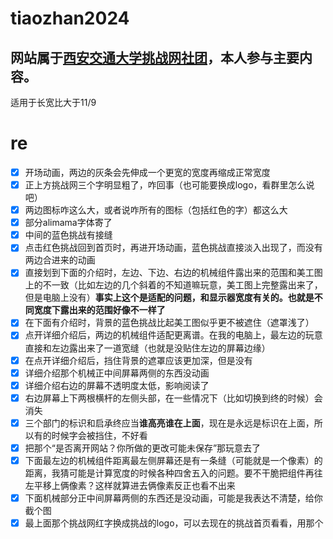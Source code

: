 # tiaozhan2024

## 网站属于[西安交通大学挑战网社团](https://www.tiaozhan.com/)，本人参与主要内容。

适用于长宽比大于11/9

# re

- [x] 开场动画，两边的灰条会先伸成一个更宽的宽度再缩成正常宽度
- [x] 正上方挑战网三个字明显粗了，咋回事（也可能要换成logo，看群里怎么说吧）
- [x] 两边图标咋这么大，或者说咋所有的图标（包括红色的字）都这么大
- [x] 部分alimama字体寄了
- [x] 中间的蓝色挑战有接缝
- [x] 点击红色挑战回到首页时，再进开场动画，蓝色挑战直接淡入出现了，而没有两边合进来的动画
- [x] 直接划到下面的介绍时，左边、下边、右边的机械组件露出来的范围和美工图上的不一致（比如左边的几个斜着的不知道嘛玩意，美工图上完整露出来了，但是电脑上没有）**事实上这个是适配的问题，和显示器宽度有关的。也就是不同宽度下露出来的范围好像不一样了**
- [x] 在下面有介绍时，背景的蓝色挑战比起美工图似乎更不被遮住（遮罩浅了）
- [x] 点开详细介绍后，两边的机械组件适配更离谱。在我的电脑上，最左边的玩意直接和左边露出来了一道宽缝（也就是没贴住左边的屏幕边缘）
- [x] 在点开详细介绍后，挡住背景的遮罩应该更加深，但是没有
- [x] 详细介绍那个机械正中间屏幕两侧的东西没动画
- [x] 详细介绍右边的屏幕不透明度太低，影响阅读了
- [x] 右边屏幕上下两根横杆的左侧头部，在一些情况下（比如切换到终的时候）会消失
- [x] 三个部门的标识和启承终应当**谁高亮谁在上面**，现在是永远是标识在上面，所以有的时候字会被挡住，不好看
- [x] 把那个“是否离开网站？你所做的更改可能未保存”那玩意去了
- [x] 下面最左边的机械组件距离最左侧屏幕还是有一条缝（可能就是一个像素）的距离，我猜可能是计算宽度的时候各种四舍五入的问题。要不干脆把组件再往左平移上俩像素？这样就算进去俩像素反正也看不出来
- [x] 下面机械部分正中间屏幕两侧的东西还是没动画，可能是我表达不清楚，给你截个图
- [x] 最上面那个挑战网红字换成挑战的logo，可以去现在的挑战首页看看，用那个
